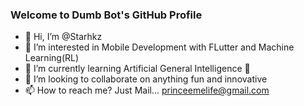 ### Welcome to Dumb Bot's GitHub Profile
- 👋 Hi, I’m @Starhkz
- 👀 I’m interested in Mobile Development with FLutter and Machine Learning(RL)
- 🌱 I’m currently learning Artificial General Intelligence 🧠 
- 💞️ I’m looking to collaborate on anything fun and innovative 
- 📫 How to reach me? Just Mail... princeemelife@gmail.com 

<!---
Starhkz/Starhkz is a ✨ special ✨ repository because its `README.md` (this file) appears on your GitHub profile.
You can click the Preview link to take a look at your changes.
--->
